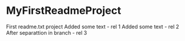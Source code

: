 # MyFirstReadmeProject
First readme.txt project
Added some text - rel 1
Added some text - rel 2
After separattion in branch - rel 3
